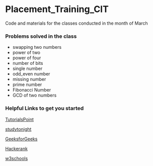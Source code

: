 # Placement_Training_CIT
Code and materials for the classes conducted in the month of March

### Problems solved in the class

- swapping two numbers
- power of two
- power of four
- number of bits
- single number
- odd_even number
- missing number
- prime number
- Fibonacci Number
- GCD of two numbers



### Helpful Links to get you started

[TutorialsPoint](https://www.tutorialspoint.com/)

[studytonight](https://www.studytonight.com/)

[GeeksforGeeks](https://www.geeksforgeeks.org/)

[Hackerank](https://www.hackerrank.com)

[w3schools](https://www.w3schools.com)
